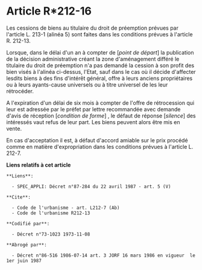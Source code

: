 # Article R*212-16

Les cessions de biens au titulaire du droit de préemption prévues par l'article L. 213-1 (alinéa 5) sont faites dans les
conditions prévues à l'article R. 212-13.

Lorsque, dans le délai d'un an à compter de [*point de départ*] la publication de la décision administrative créant la zone
d'aménagement différé le titulaire du droit de préemption n'a pas demandé la cession à son profit des bien visés à l'alinéa
ci-dessus, l'Etat, sauf dans le cas où il décide d'affecter lesdits biens à des fins d'intérêt général, offre à leurs anciens
propriétaires ou à leurs ayants-cause universels ou à titre universel de les leur rétrocéder.

A l'expiration d'un délai de six mois à compter de l'offre de rétrocession qui leur est adressée par le préfet par lettre
recommandée avec demande d'avis de réception [*condition de forme*] , le défaut de réponse [*silence*] des intéressés vaut
refus de leur part. Les biens peuvent alors être mis en vente.

En cas d'acceptation il est, à défaut d'accord amiable sur le prix procédé comme en matière d'expropriation dans les
conditions prévues à l'article L. 212-7.

**Liens relatifs à cet article**

	**Liens**:

	  - SPEC_APPLI: Décret n°87-284 du 22 avril 1987 - art. 5 (V)

	**Cite**:

	  - Code de l'urbanisme - art. L212-7 (Ab)
	  - Code de l'urbanisme R212-13

	**Codifié par**:

	  - Décret n°73-1023 1973-11-08

	**Abrogé par**:

	  - Décret n°86-516 1986-07-14 art. 3 JORF 16 mars 1986 en vigueur  le 1er juin 1987
